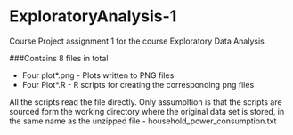 # ExploratoryAnalysis-1
Course Project assignment 1 for the course Exploratory Data Analysis

###Contains 8 files in total
  * Four plot*.png - Plots written to PNG files
  * Four Plot*.R - R scripts for creating the corresponding png files

 All the scripts read the file directly. Only assumpltion is that the scripts are sourced form the working directory where the original data set is stored, in the same name as the unzipped file - household_power_consumption.txt
